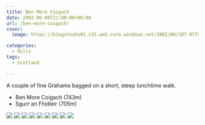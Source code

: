 ```yaml
---
title: Ben More Coigach
date: 2002-06-08T21:00:00+00:00
url: /ben-more-coigach/
cover: 
  image: https://blogstouks01.z33.web.core.windows.net/2002/06/107-0779_IMG-1.jpg

categories:
  - Hills
tags:
  - Scotland

---
```

A couple of fine Grahams bagged on a short, steep lunchtime walk.

- Ben More Coigach (743m)
- Sgurr an Fhidleir (705m)

![](https://blogstouks01.z33.web.core.windows.net/2023/08/107-0772_IMG.jpg)
![](https://blogstouks01.z33.web.core.windows.net/2023/08/107-0773_IMG.jpg)
![](https://blogstouks01.z33.web.core.windows.net/2023/08/107-0774_IMG.jpg)
![](https://blogstouks01.z33.web.core.windows.net/2023/08/107-0776_IMG.jpg)
![](https://blogstouks01.z33.web.core.windows.net/2023/08/107-0779_IMG.jpg)
![](https://blogstouks01.z33.web.core.windows.net/2023/08/107-0781_IMG.jpg)
![](https://blogstouks01.z33.web.core.windows.net/2023/08/107-0788_IMG.jpg)
![](https://blogstouks01.z33.web.core.windows.net/2023/08/107-0786_IMG.jpg)
![](https://blogstouks01.z33.web.core.windows.net/2023/08/107-0783_IMG.jpg)
